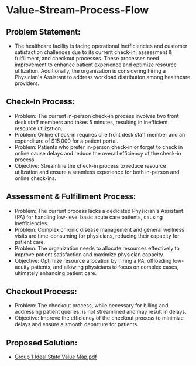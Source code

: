 # Value-Stream-Process-Flow

Problem Statement:
-

- The healthcare facility is facing operational inefficiencies and customer satisfaction challenges due to its current check-in, assessment & fulfillment, and checkout processes. These processes need improvement to enhance patient experience and optimize resource utilization. Additionally, the organization is considering hiring a Physician's Assistant to address workload distribution among healthcare providers.

Check-In Process:
-
- Problem: The current in-person check-in process involves two front desk staff members and takes 5 minutes, resulting in inefficient resource utilization.
- Problem: Online check-in requires one front desk staff member and an expenditure of $15,000 for a patient portal.
- Problem: Patients who prefer in-person check-in or forget to check in online cause delays and reduce the overall efficiency of the check-in process.
- Objective: Streamline the check-in process to reduce resource utilization and ensure a seamless experience for both in-person and online check-ins.

  
Assessment & Fulfillment Process:
-
- Problem: The current process lacks a dedicated Physician's Assistant (PA) for handling low-level basic acute care patients, causing inefficiencies.
- Problem: Complex chronic disease management and general wellness visits are time-consuming for physicians, reducing their capacity for patient care.
- Problem: The organization needs to allocate resources effectively to improve patient satisfaction and maximize physician capacity.
- Objective: Optimize resource allocation by hiring a PA, offloading low-acuity patients, and allowing physicians to focus on complex cases, ultimately enhancing patient care.
  
Checkout Process:
-
- Problem: The checkout process, while necessary for billing and addressing patient queries, is not streamlined and may result in delays.
- Objective: Improve the efficiency of the checkout process to minimize delays and ensure a smooth departure for patients.

Proposed Solution:
-
- [Group 1 Ideal State Value Map.pdf](https://github.com/Akanksha02130/Value-Stream-Process-Flow/files/12641599/Group.1.Ideal.State.Value.Map.pdf)

